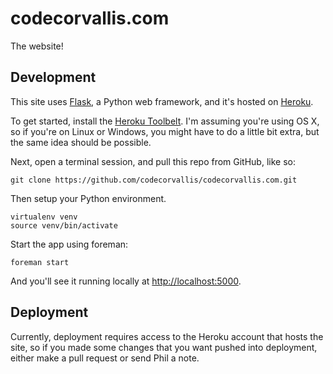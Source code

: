 codecorvallis.com
=================

The website!

Development
------------
This site uses [Flask](http://flask.pocoo.org/), a Python web framework, and it's hosted on [Heroku](https://www.heroku.com/).

To get started, install the [Heroku Toolbelt](https://toolbelt.heroku.com/). I'm assuming you're using OS X, so if you're on Linux or Windows, you might have to do a little bit extra, but the same idea should be possible.

Next, open a terminal session, and pull this repo from GitHub, like so:
    
    git clone https://github.com/codecorvallis/codecorvallis.com.git

Then setup your Python environment. 

    virtualenv venv
    source venv/bin/activate

Start the app using foreman:

    foreman start

And you'll see it running locally at [http://localhost:5000](http://localhost:5000).


Deployment
-------------
Currently, deployment requires access to the Heroku account that hosts the site, so if you made some changes that you want pushed into deployment, either make a pull request or send Phil a note.